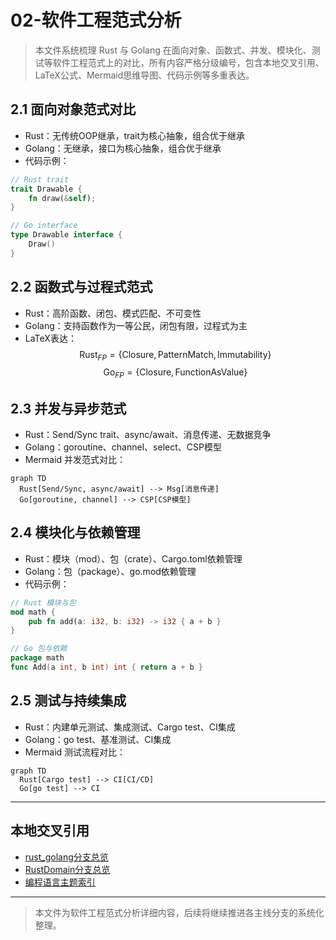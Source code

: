 # 02-软件工程范式分析

> 本文件系统梳理 Rust 与 Golang 在面向对象、函数式、并发、模块化、测试等软件工程范式上的对比，所有内容严格分级编号，包含本地交叉引用、LaTeX公式、Mermaid思维导图、代码示例等多重表达。

## 2.1 面向对象范式对比

- Rust：无传统OOP继承，trait为核心抽象，组合优于继承
- Golang：无继承，接口为核心抽象，组合优于继承
- 代码示例：

```rust
// Rust trait
trait Drawable {
    fn draw(&self);
}
```

```go
// Go interface
type Drawable interface {
    Draw()
}
```

## 2.2 函数式与过程式范式

- Rust：高阶函数、闭包、模式匹配、不可变性
- Golang：支持函数作为一等公民，闭包有限，过程式为主
- LaTeX表达：
  $$
  \text{Rust}_{FP} = \{\text{Closure}, \text{PatternMatch}, \text{Immutability}\}
  $$
  $$
  \text{Go}_{FP} = \{\text{Closure}, \text{FunctionAsValue}\}
  $$

## 2.3 并发与异步范式

- Rust：Send/Sync trait、async/await、消息传递、无数据竞争
- Golang：goroutine、channel、select、CSP模型
- Mermaid 并发范式对比：

```mermaid
graph TD
  Rust[Send/Sync, async/await] --> Msg[消息传递]
  Go[goroutine, channel] --> CSP[CSP模型]
```

## 2.4 模块化与依赖管理

- Rust：模块（mod）、包（crate）、Cargo.toml依赖管理
- Golang：包（package）、go.mod依赖管理
- 代码示例：

```rust
// Rust 模块与包
mod math {
    pub fn add(a: i32, b: i32) -> i32 { a + b }
}
```

```go
// Go 包与依赖
package math
func Add(a int, b int) int { return a + b }
```

## 2.5 测试与持续集成

- Rust：内建单元测试、集成测试、Cargo test、CI集成
- Golang：go test、基准测试、CI集成
- Mermaid 测试流程对比：

```mermaid
graph TD
  Rust[Cargo test] --> CI[CI/CD]
  Go[go test] --> CI
```

---

## 本地交叉引用

- [rust_golang分支总览](./README.md)
- [RustDomain分支总览](../README.md)
- [编程语言主题索引](../../../../Analysis/SUMMARY.md)

---

> 本文件为软件工程范式分析详细内容，后续将继续推进各主线分支的系统化整理。
